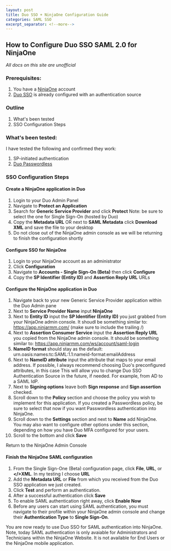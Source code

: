 ```yaml
---
layout: post
title: Duo SSO + NinjaOne Configuration Guide
categories: SAML SSO
excerpt_separator: <!--more-->
--- 
```


## How to Configure Duo SSO SAML 2.0 for NinjaOne

*All docs on this site are unofficial*

### Prerequisites:
1. You have a [NinjaOne](https://ninjaone.com) account
1. [Duo SSO](https://duo.com/docs/sso) is already configured with an authentication source

### Outline
1. What's been tested
1. SSO Configuration Steps

<!--more-->

### What's been tested:

I have tested the following and confirmed they work:
1. SP-initiated authentication
1. [Duo Passwordless](https://duo.com/solutions/passwordless)

### SSO Configuration Steps

#### Create a NinjaOne application in Duo
1. Login to your Duo Admin Panel
2. Navigate to **Protect an Application**
3. Search for **Generic Service Provider** and click **Protect** Note: be sure to select the one for Single Sign-On (hosted by Duo)
4. Copy the **Metadata URL** OR next to **SAML Metadata** click **Download XML** and save the file to your desktop
5. Do not close out of the NinjaOne admin console as we will be returning to finish the configuration shortly

#### Configure SSO for NinjaOne
1. Login to your NinjaOne account as an administrator
2. Click **Configuration** 
3. Navigate to **Accounts - Single Sign-On (Beta)** then click **Configure**
4. Copy the **SP Identifier (Entity ID)** and **Assertion Reply URL** URLs

#### Configure the NinjaOne application in Duo
1. Navigate back to your new Generic Service Provider application within the Duo Admin pane
2. Next to **Service Provider Name** input **NinjaOne**
3. Next to **Entity ID** input the **SP Identifier (Entity ID)** you just grabbed from your NinjaOne admin console. It shoudl be something similar to: https://app.ninjarmm.com/ (make sure to include the trailing /)
4. Next to **Assertion Consumer Service** input the **Assertion Reply URL** you copied from the NinjaOne admin console. It should be something similar to: https://app.ninjarmm.com/ws/account/saml-login
6. **NameID format** should stay as the default: urn.oasis:names:tc:SAML:1.1:nameid-format:emailAddress
7. Next to **NameID attribute** input the attribute that maps to your email address. If possible, I always recommend choosing Duo's preconfigured attributes, in this case <Email Address> This will allow you to change Duo SSO Authentication Source in the future, if needed. For example, from AD to a SAML IdP. 
8. Next to **Signing options** leave both **Sign response** and **Sign assertion** checked.
9. Scroll down to the **Policy** section and choose the policy you wish to implement for this application. If you created a Passwordless policy, be sure to select that now if you want Passwordless authentication into NinjaOne.
10. Scroll down to the **Settings** section and next to **Name** add NinjaOne. You may also want to configure other options under this section, depending on how you have Duo MFA configured for your users.
11. Scroll to the bottom and click **Save**

Return to the NinjaOne Admin Console

#### Finish the NinjaOne SAML configuration
1. From the Single Sign-One (Beta) configuration page, click **File**, **URL**, or **</>XML**. In my testing I choose **URL**
2. Add the **Metadata URL** or **File** from which you received from the Duo SSO application we just created.
3. Click **Test** and perform an authentication.
4. After a successful authentication click **Save**
5. To enable SAML authentication right away, click **Enable Now**
6. Before any users can start using SAML authentication, you must navigate to their profile within your NinjaOne admin console and change their **Authentication Type** to **Single Sign-On**.
  
You are now ready to use Duo SSO for SAML authentication into NinjaOne. Note, today SAML authentication is only avaiable for Administrators and Technicians within the NinjaOne Website. It is not available for End Users or the NinjaOne mobile application.
